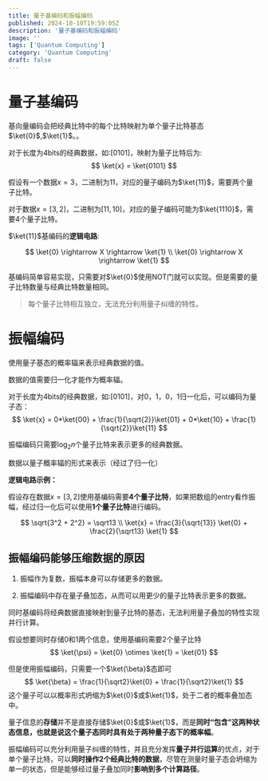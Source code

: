 ```yaml
---
title: 量子基编码和振幅编码
published: 2024-10-10T19:59:05Z
description: '量子基编码和振幅编码'
image: ''
tags: ['Quantum Computing']
category: 'Quantum Computing'
draft: false
---
```


# 量子基编码

基向量编码会把经典比特中的每个比特映射为单个量子比特基态$\ket{0}$,$\ket{1}$。。

对于长度为4bits的经典数据，如:[0101]，映射为量子比特后为:
$$
\ket{x} = \ket{0101}
$$

假设有一个数据$x = 3$，二进制为$11$，对应的量子编码为$\ket{11}$，需要两个量子比特。

对于数据$x = [3, 2]$，二进制为$[11, 10]$，对应的量子编码可能为$\ket{1110}$，需要4个量子比特。

$\ket{11}$基编码的**逻辑电路**:

$$
\ket{0} \rightarrow X \rightarrow \ket{1} \\
\ket{0} \rightarrow X \rightarrow \ket{1}
$$

基编码简单容易实现，只需要对$\ket{0}$使用NOT门就可以实现。但是需要的量子比特数量与经典比特数量相同。
> 每个量子比特相互独立，无法充分利用量子纠缠的特性。


# 振幅编码

使用量子基态的概率辐来表示经典数据的值。

数据的值需要归一化才能作为概率辐。

对于长度为4bits的经典数据，如:[0101]，对0，1，0，1归一化后，可以编码为量子态：
$$
\ket{x} = 0*\ket{00} + \frac{1}{\sqrt{2}}\ket{01} + 0*\ket{10} + \frac{1}{\sqrt{2}}\ket{11}
$$

振幅编码只需要$\log_2{n}$个量子比特来表示更多的经典数据。

数据以量子概率辐的形式来表示（经过了归一化）

**逻辑电路示例：**

假设存在数据$x = [3, 2]$使用基编码需要**4个量子比特**，如果把数组的entry看作振幅，经过归一化后可以使用**1个量子比特**进行编码。

$$
\sqrt{3^2 + 2^2} = \sqrt13 \\
\ket{x} = \frac{3}{\sqrt{13}} \ket{0} + \frac{2}{\sqrt13} \ket{1}
$$

## 振幅编码能够压缩数据的原因

1. 振幅作为复数，振幅本身可以存储更多的数据。

2. 振幅编码中存在量子叠加态，从而可以用更少的量子比特表示更多的数据。

同时基编码将经典数据直接映射到量子比特的基态，无法利用量子叠加的特性实现并行计算。


假设想要同时存储0和1两个信息，使用基编码需要2个量子比特
$$
\ket{\psi} = \ket{0} \otimes \ket{1} = \ket{01}
$$

但是使用振幅编码，只需要一个$\ket{\beta}$态即可
$$
\ket{\beta} = \frac{1}{\sqrt2}\ket{0} + \frac{1}{\sqrt2}\ket{1}
$$
这个量子可以以概率形式坍缩为$\ket{0}$或$\ket{1}$，处于二者的概率叠加态中。

量子信息的**存储**并不是直接存储$\ket{0}$或$\ket{1}$，而是**同时“包含”这两种状态信息，也就是说这个量子态同时具有处于两种量子态下的概率幅**。

振幅编码可以充分利用量子纠缠的特性，并且充分发挥**量子并行运算**的优点，对于单个量子比特，可以**同时操作2个经典比特的数据**，尽管在测量时量子态会坍缩为单一的状态，但是能够经过量子叠加同时**影响到多个计算路径**。
